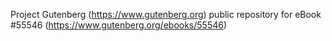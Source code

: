 Project Gutenberg (https://www.gutenberg.org) public repository for
eBook #55546 (https://www.gutenberg.org/ebooks/55546)
